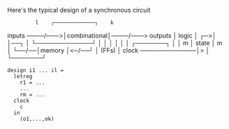 
Here's the typical design of a synchronous circuit

             l    ┌─────────────┐    k
  inputs ────/───>│combinational│────/───> outputs
                  │    logic    │
               ┌─>│             │──┐
               │  └─────────────┘  │ 
               │                   │ 
               │                   │ 
               │     ┌───────┐     │ 
               │  m  │ state │  m  │ 
               └──/──│memory │<─/──┘
                     │ (FFs) │
  clock ─────────────│>      │
                     └───────┘


```
design i1 ... il =
  letreg
    r1 = ...
    ...
    rm = ...
  clock
    c
  in
    (o1,...,ok)
```
